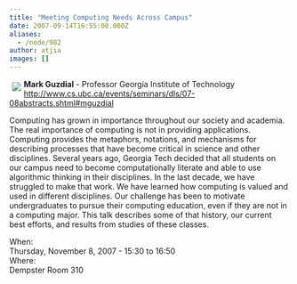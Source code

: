 ```yaml
---
title: "Meeting Computing Needs Across Campus"
date: 2007-09-14T16:55:00.000Z
aliases:
  - /node/982
author: atjia
images: []
---
```


<div class="field field-name-body field-type-text-with-summary field-label-hidden"><div class="field-items"><div class="field-item even"><p><img src="http://www.cs.ubc.ca/events/seminars/dls/07-08images/mguzdial.jpg" vspace="5" hspace="5" align="left"><strong>Mark Guzdial</strong> - Professor Georgia Institute of Technology<br>
<a href="http://www.cs.ubc.ca/events/seminars/dls/07-08abstracts.shtml#mguzdial">http://www.cs.ubc.ca/events/seminars/dls/07-08abstracts.shtml#mguzdial</a></p>
<p>Computing has grown in importance throughout our society and academia. The real importance of computing is not in providing applications. Computing provides the metaphors, notations, and mechanisms for describing processes that have become critical in science and other disciplines. Several years ago, Georgia Tech decided that all students on our campus need to become computationally literate and able to use algorithmic thinking in their disciplines. In the last decade, we have struggled to make that work. We have learned how computing is valued and used in different disciplines. Our challenge has been to motivate undergraduates to pursue their computing education, even if they are not in a computing major. This talk describes some of that history, our current best efforts, and results from studies of these classes.</p>
<!--break--></div></div></div><div class="field field-name-field-dates field-type-datetime field-label-above"><div class="field-label">When:&#xA0;</div><div class="field-items"><div class="field-item even"><span class="date-display-single">Thursday, November 8, 2007 - <span class="date-display-range"><span class="date-display-start">15:30</span> to <span class="date-display-end">16:50</span></span></span></div></div></div><div class="field field-name-field-location field-type-text field-label-above"><div class="field-label">Where:&#xA0;</div><div class="field-items"><div class="field-item even">Dempster Room 310</div></div></div>    <footer>
          </footer>
